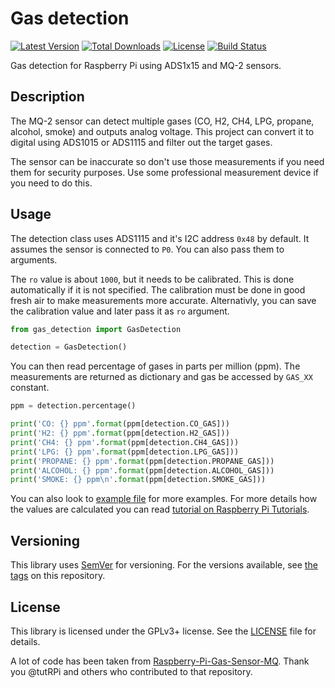 Gas detection
=============

[![Latest Version][icon-version]][link-pypi]
[![Total Downloads][icon-downloads]][link-pypi]
[![License][icon-license]][link-license]
[![Build Status][icon-travis]][link-travis]

Gas detection for Raspberry Pi using ADS1x15 and MQ-2 sensors.

## Description

The MQ-2 sensor can detect multiple gases (CO, H2, CH4, LPG, propane, alcohol, smoke) and outputs analog voltage. This project can convert it to digital using ADS1015 or ADS1115 and filter out the target gases.

The sensor can be inaccurate so don't use those measurements if you need them for security purposes. Use some professional measurement device if you need to do this.

## Usage

The detection class uses ADS1115 and it's I2C address `0x48` by default. It assumes the sensor is connected to `P0`. You can also pass them to arguments.

The `ro` value is about `1000`, but it needs to be calibrated. This is done automatically if it is not specified. The calibration must be done in good fresh air to make measurements more accurate. Alternativly, you can save the calibration value and later pass it as `ro` argument.

```python
from gas_detection import GasDetection

detection = GasDetection()
```

You can then read percentage of gases in parts per million (ppm). The measurements are returned as dictionary and gas be accessed by `GAS_XX` constant.

```python
ppm = detection.percentage()

print('CO: {} ppm'.format(ppm[detection.CO_GAS]))
print('H2: {} ppm'.format(ppm[detection.H2_GAS]))
print('CH4: {} ppm'.format(ppm[detection.CH4_GAS]))
print('LPG: {} ppm'.format(ppm[detection.LPG_GAS]))
print('PROPANE: {} ppm'.format(ppm[detection.PROPANE_GAS]))
print('ALCOHOL: {} ppm'.format(ppm[detection.ALCOHOL_GAS]))
print('SMOKE: {} ppm\n'.format(ppm[detection.SMOKE_GAS]))
```

You can also look to [example file][link-example] for more examples. For more details how the values are calculated you can read [tutorial on Raspberry Pi Tutorials][link-tutorial].

## Versioning

This library uses [SemVer][link-semver] for versioning. For the versions available, see [the tags][link-tags] on this repository.

## License

This library is licensed under the GPLv3+ license. See the [LICENSE][link-license-file] file for details.

A lot of code has been taken from [Raspberry-Pi-Gas-Sensor-MQ][link-source]. Thank you @tutRPi and others who contributed to that repository.

[icon-version]: https://img.shields.io/pypi/v/gas-detection.svg?style=flat-square&label=version
[icon-downloads]: https://img.shields.io/pypi/dm/gas-detection.svg?style=flat-square&label=downloads
[icon-license]: https://img.shields.io/pypi/l/gas-detection.svg?style=flat-square&label=license
[icon-travis]: https://img.shields.io/travis/com/filips123/GasDetection.svg?style=flat-square&label=build+status

[link-pypi]: https://pypi.org/project/gas-detection/
[link-license]: https://choosealicense.com/licenses/gpl-3.0/
[link-semver]: https://semver.org/
[link-travis]: https://travis-ci.com/filips123/GasDetection/

[link-example]: https://github.com/filips123/GasDetection/blob/master/example.py
[link-tags]: https://github.com/filips123/GasDetection/tags/
[link-license-file]: https://github.com/filips123/GasDetection/blob/master/LICENSE

[link-tutorial]: https://tutorials-raspberrypi.com/configure-and-read-out-the-raspberry-pi-gas-sensor-mq-x/
[link-source]: https://github.com/tutRPi/Raspberry-Pi-Gas-Sensor-MQ/
